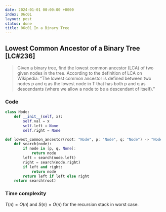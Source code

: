 ```yaml
---
date: 2024-01-01 00:00:00 +0000
index: 06c01
layout: post
status: done
title: 06c01 In a Binary Tree
---
```


## Lowest Common Ancestor of a Binary Tree [LC#236]
> Given a binary tree, find the lowest common ancestor (LCA) of two given nodes in the tree. According to the definition of LCA on Wikipedia: “The lowest common ancestor is defined between two nodes p and q as the lowest node in T that has both p and q as descendants (where we allow a node to be a descendant of itself).”


### Code
```python
class Node:
    def __init__(self, x):
        self.val = x
        self.left = None
        self.right = None

def lowest_common_ancestor(root: "Node", p: "Node", q: "Node") -> "Node":
    def search(node):
        if node in [p, q, None]:
            return node
        left = search(node.left)
        right = search(node.right)
        if left and right:
            return node
        return left if left else right
    return search(root)
```

### Time complexity
$T(n) = O(n)$ and $S(n)= O(n)$ for the recursion stack in worst case.